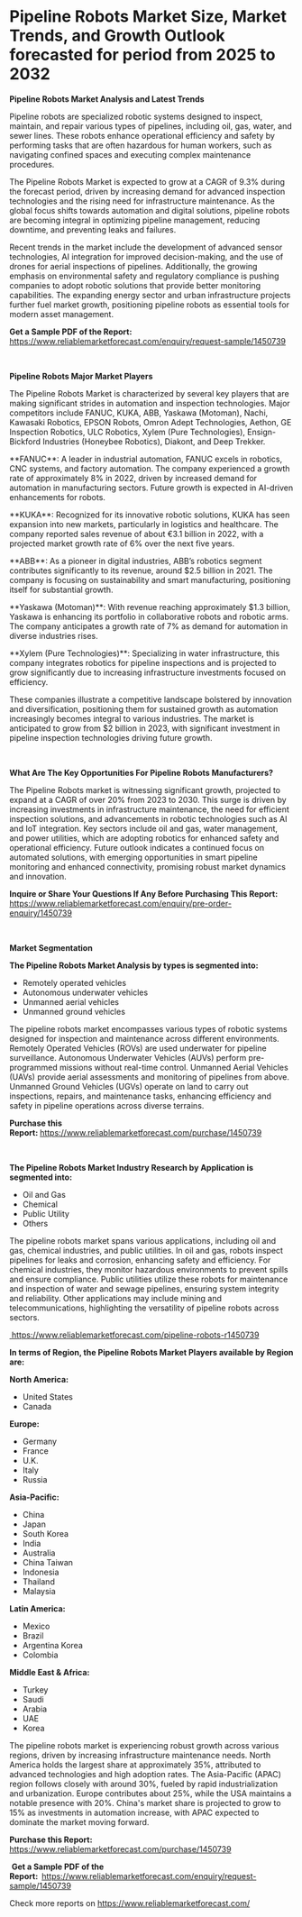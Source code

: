 <p><h1>Pipeline Robots Market Size, Market Trends, and Growth Outlook forecasted for period from 2025 to 2032</h1></p><p><strong>Pipeline Robots Market Analysis and Latest Trends</strong></p>
<p><p>Pipeline robots are specialized robotic systems designed to inspect, maintain, and repair various types of pipelines, including oil, gas, water, and sewer lines. These robots enhance operational efficiency and safety by performing tasks that are often hazardous for human workers, such as navigating confined spaces and executing complex maintenance procedures.</p><p>The Pipeline Robots Market is expected to grow at a CAGR of 9.3% during the forecast period, driven by increasing demand for advanced inspection technologies and the rising need for infrastructure maintenance. As the global focus shifts towards automation and digital solutions, pipeline robots are becoming integral in optimizing pipeline management, reducing downtime, and preventing leaks and failures.</p><p>Recent trends in the market include the development of advanced sensor technologies, AI integration for improved decision-making, and the use of drones for aerial inspections of pipelines. Additionally, the growing emphasis on environmental safety and regulatory compliance is pushing companies to adopt robotic solutions that provide better monitoring capabilities. The expanding energy sector and urban infrastructure projects further fuel market growth, positioning pipeline robots as essential tools for modern asset management.</p></p>
<p><strong>Get a Sample PDF of the Report:&nbsp;</strong> <a href="https://www.reliablemarketforecast.com/enquiry/request-sample/1450739?utm_campaign=2754&utm_medium=2&utm_source=Github&utm_content=ia&utm_term=11042025&utm_id=pipeline-robots">https://www.reliablemarketforecast.com/enquiry/request-sample/1450739</a></p>
<p>&nbsp;</p>
<p><strong>Pipeline Robots Major Market Players</strong></p>
<p><p>The Pipeline Robots Market is characterized by several key players that are making significant strides in automation and inspection technologies. Major competitors include FANUC, KUKA, ABB, Yaskawa (Motoman), Nachi, Kawasaki Robotics, EPSON Robots, Omron Adept Technologies, Aethon, GE Inspection Robotics, ULC Robotics, Xylem (Pure Technologies), Ensign-Bickford Industries (Honeybee Robotics), Diakont, and Deep Trekker.</p><p>**FANUC**: A leader in industrial automation, FANUC excels in robotics, CNC systems, and factory automation. The company experienced a growth rate of approximately 8% in 2022, driven by increased demand for automation in manufacturing sectors. Future growth is expected in AI-driven enhancements for robots.</p><p>**KUKA**: Recognized for its innovative robotic solutions, KUKA has seen expansion into new markets, particularly in logistics and healthcare. The company reported sales revenue of about €3.1 billion in 2022, with a projected market growth rate of 6% over the next five years.</p><p>**ABB**: As a pioneer in digital industries, ABB’s robotics segment contributes significantly to its revenue, around $2.5 billion in 2021. The company is focusing on sustainability and smart manufacturing, positioning itself for substantial growth.</p><p>**Yaskawa (Motoman)**: With revenue reaching approximately $1.3 billion, Yaskawa is enhancing its portfolio in collaborative robots and robotic arms. The company anticipates a growth rate of 7% as demand for automation in diverse industries rises.</p><p>**Xylem (Pure Technologies)**: Specializing in water infrastructure, this company integrates robotics for pipeline inspections and is projected to grow significantly due to increasing infrastructure investments focused on efficiency.</p><p>These companies illustrate a competitive landscape bolstered by innovation and diversification, positioning them for sustained growth as automation increasingly becomes integral to various industries. The market is anticipated to grow from $2 billion in 2023, with significant investment in pipeline inspection technologies driving future growth.</p></p>
<p>&nbsp;</p>
<p><strong>What Are The Key Opportunities For Pipeline Robots Manufacturers?</strong></p>
<p><p>The Pipeline Robots market is witnessing significant growth, projected to expand at a CAGR of over 20% from 2023 to 2030. This surge is driven by increasing investments in infrastructure maintenance, the need for efficient inspection solutions, and advancements in robotic technologies such as AI and IoT integration. Key sectors include oil and gas, water management, and power utilities, which are adopting robotics for enhanced safety and operational efficiency. Future outlook indicates a continued focus on automated solutions, with emerging opportunities in smart pipeline monitoring and enhanced connectivity, promising robust market dynamics and innovation.</p></p>
<p><strong>Inquire or Share Your Questions If Any Before Purchasing This Report:</strong> <a href="https://www.reliablemarketforecast.com/enquiry/pre-order-enquiry/1450739?utm_campaign=2754&utm_medium=2&utm_source=Github&utm_content=ia&utm_term=11042025&utm_id=pipeline-robots">https://www.reliablemarketforecast.com/enquiry/pre-order-enquiry/1450739</a></p>
<p>&nbsp;</p>
<p><strong>Market Segmentation</strong></p>
<p><strong>The Pipeline Robots Market Analysis by types is segmented into:</strong></p>
<p><ul><li>Remotely operated vehicles</li><li>Autonomous underwater vehicles</li><li>Unmanned aerial vehicles</li><li>Unmanned ground vehicles</li></ul></p>
<p><p>The pipeline robots market encompasses various types of robotic systems designed for inspection and maintenance across different environments. Remotely Operated Vehicles (ROVs) are used underwater for pipeline surveillance. Autonomous Underwater Vehicles (AUVs) perform pre-programmed missions without real-time control. Unmanned Aerial Vehicles (UAVs) provide aerial assessments and monitoring of pipelines from above. Unmanned Ground Vehicles (UGVs) operate on land to carry out inspections, repairs, and maintenance tasks, enhancing efficiency and safety in pipeline operations across diverse terrains.</p></p>
<p><strong>Purchase this Report:&nbsp;</strong><a href="https://www.reliablemarketforecast.com/purchase/1450739?utm_campaign=2754&utm_medium=2&utm_source=Github&utm_content=ia&utm_term=11042025&utm_id=pipeline-robots">https://www.reliablemarketforecast.com/purchase/1450739</a></p>
<p>&nbsp;</p>
<p><strong>The Pipeline Robots Market Industry Research by Application is segmented into:</strong></p>
<p><ul><li>Oil and Gas</li><li>Chemical</li><li>Public Utility</li><li>Others</li></ul></p>
<p><p>The pipeline robots market spans various applications, including oil and gas, chemical industries, and public utilities. In oil and gas, robots inspect pipelines for leaks and corrosion, enhancing safety and efficiency. For chemical industries, they monitor hazardous environments to prevent spills and ensure compliance. Public utilities utilize these robots for maintenance and inspection of water and sewage pipelines, ensuring system integrity and reliability. Other applications may include mining and telecommunications, highlighting the versatility of pipeline robots across sectors.</p></p>
<p><a href="https://www.reliablemarketforecast.com/pipeline-robots-r1450739?utm_campaign=2754&utm_medium=2&utm_source=Github&utm_content=ia&utm_term=11042025&utm_id=pipeline-robots">&nbsp;https://www.reliablemarketforecast.com/pipeline-robots-r1450739</a></p>
<p><strong>In terms of Region, the Pipeline Robots Market Players available by Region are:</strong></p>
<p>
    <p> <strong> North America: </strong>
        <ul>
            <li>United States</li>
            <li>Canada</li>
        </ul>
        </p> 
    <p> <strong> Europe: </strong>
        <ul>
            <li>Germany</li>
            <li>France</li>
            <li>U.K.</li>
            <li>Italy</li>
            <li>Russia</li>
        </ul>
        </p> 
    <p> <strong> Asia-Pacific: </strong>
        <ul>
            <li>China</li>
            <li>Japan</li>
            <li>South Korea</li>
            <li>India</li>
            <li>Australia</li>
            <li>China Taiwan</li>
            <li>Indonesia</li>
            <li>Thailand</li>
            <li>Malaysia</li>
        </ul>
        </p> 
    <p> <strong> Latin America: </strong>
        <ul>
            <li>Mexico</li>
            <li>Brazil</li>
            <li>Argentina Korea</li>
            <li>Colombia</li>
        </ul>
        </p> 
    <p> <strong> Middle East & Africa: </strong>
        <ul>
            <li>Turkey</li>
            <li>Saudi</li>
            <li>Arabia</li>
            <li>UAE</li>
            <li>Korea</li>
        </ul>
    </p>
    </p>
<p><p>The pipeline robots market is experiencing robust growth across various regions, driven by increasing infrastructure maintenance needs. North America holds the largest share at approximately 35%, attributed to advanced technologies and high adoption rates. The Asia-Pacific (APAC) region follows closely with around 30%, fueled by rapid industrialization and urbanization. Europe contributes about 25%, while the USA maintains a notable presence with 20%. China's market share is projected to grow to 15% as investments in automation increase, with APAC expected to dominate the market moving forward.</p></p>
<p><strong>Purchase this Report: </strong><a href="https://www.reliablemarketforecast.com/purchase/1450739?utm_campaign=2754&utm_medium=2&utm_source=Github&utm_content=ia&utm_term=11042025&utm_id=pipeline-robots">https://www.reliablemarketforecast.com/purchase/1450739</a></p>
<p>&nbsp;<strong>Get a Sample PDF of the Report:&nbsp;&nbsp;</strong><a href="https://www.reliablemarketforecast.com/enquiry/request-sample/1450739?utm_campaign=2754&utm_medium=2&utm_source=Github&utm_content=ia&utm_term=11042025&utm_id=pipeline-robots">https://www.reliablemarketforecast.com/enquiry/request-sample/1450739</a></p>
<p><strong></strong></p>
<p>Check more reports on <a href="https://www.reliablemarketforecast.com/?utm_campaign=2754&utm_medium=2&utm_source=Github&utm_content=ia&utm_term=11042025&utm_id=pipeline-robots">https://www.reliablemarketforecast.com/</a></p>